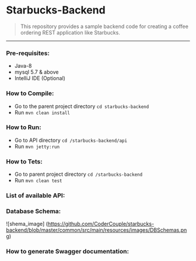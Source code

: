 # Starbucks-Backend
>This repository provides a sample backend code for creating a coffee ordering REST application like Starbucks. 

------------------------------------------------------------------------------------------------------------------
### Pre-requisites:
* Java-8
* mysql 5.7 & above
* IntelliJ IDE (Optional)

### How to Compile:
* Go to the parent project directory `cd starbucks-backend`
* Run `mvn clean install`

### How to Run:
* Go to API directory `cd /starbucks-backend/api`
* Run `mvn jetty:run` 

### How to Tets:
* Go to parent project directory `cd /starbucks-backend`
* Run `mvn clean test` 

### List of available API:


### Database Schema: 
![shema_image] (https://github.com/CoderCouple/starbucks-backend/blob/master/common/src/main/resources/images/DBSchemas.png)

### How to generate Swagger documentation:
